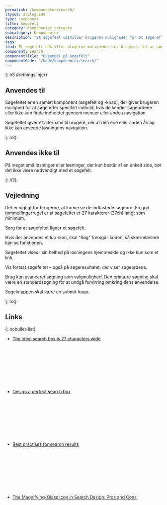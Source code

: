 ```yaml
---
permalink: /komponenter/search/
layout: styleguide
type: component
title: Søgefelt
category: Komponenter_category
subcategory: Komponenter
description: "Et søgefelt udstiller brugeren muligheden for at søge efter bestemt indhold på siden eller i løsningen."
tags:
lead: Et søgefelt udstiller brugerne muligheden for brugerne for at søge efter bestemt indhold på siden eller i løsningen.
component: search
componentTitle: "Eksempel på søgefelt"
componentCode: "/kode/komponenter/search/"
---
```


{:.h3 #retningslinjer}
## Anvendes til

Søgefeltet er en samlet komponent (søgefelt og -knap), der giver brugeren mulighed for at søge efter specifikt indhold, hvis de kender søgeordene eller ikke kan finde indholdet gennem menuer eller anden navigation.

Søgefeltet giver et alternativ til brugere, der af den ene eller anden årsag ikke kan anvende løsningens navigation.

{:.h3}
## Anvendes ikke til

På meget små løsninger eller løsninger, der kun består af en enkelt side, bør det ikke være nødvendigt med et søgefelt.

{:.h3}
## Vejledning

Det er vigtigt for brugerne, at kunne se de indtastede søgeord. En god tommelfingerregel er at søgefeltet er 27 karakterer (27ch) langt som minimum.

Sørg for at søgefeltet ligner et søgefelt. 

Hvis der anvendes et lup-ikon, skal ”Søg” fremgå i koden, så skærmlæsere kan se funktionen.

Søgefeltet vises i sin helhed på løsningens hjemmeside og ikke kun som et link.

Vis fortsat søgefeltet – også på søgeresultatet, der viser søgeordene.

Brug kun avanceret søgning som valgmulighed. Den primære søgning skal være en standardsøgning for at undgå forvirring omkring dens anvendelse.

Søgeknappen skal være en submit-knap.

{:.h3}
## Links

{:.nobullet-list}
- <a href="https://www.smashingmagazine.com/2009/09/10-useful-usability-findings-and-guidelines/#6-the-ideal-search-box-is-27-characters-wide" class="icon-link">The ideal search box is 27 characters wide<svg class="icon-svg" focusable="false" aria-hidden="true" tabindex="-1"><use xlink:href="#open-in-new"></use></svg></a>
- <a href="https://uxplanet.org/design-a-perfect-search-box-b6baaf9599c" class="icon-link">Design a perfect search box<svg class="icon-svg" focusable="false" aria-hidden="true" tabindex="-1"><use xlink:href="#open-in-new"></use></svg></a>
- <a href="https://uxplanet.org/best-practices-for-search-results-1bbed9d7a311" class="icon-link">Best practises for search results<svg class="icon-svg" focusable="false" aria-hidden="true" tabindex="-1"><use xlink:href="#open-in-new"></use></svg></a>
- <a href="https://www.nngroup.com/articles/magnifying-glass-icon/" class="icon-link">The Magnifying-Glass Icon in Search Design: Pros and Cons<svg class="icon-svg" focusable="false" aria-hidden="true" tabindex="-1"><use xlink:href="#open-in-new"></use></svg></a>

